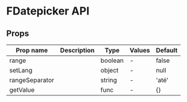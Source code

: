 # FDatepicker API

## Props

| Prop name      | Description | Type    | Values | Default |
| -------------- | ----------- | ------- | ------ | ------- |
| range          |             | boolean | -      | false   |
| setLang        |             | object  | -      | null    |
| rangeSeparator |             | string  | -      | 'até'   |
| getValue       |             | func    | -      | {}      |
